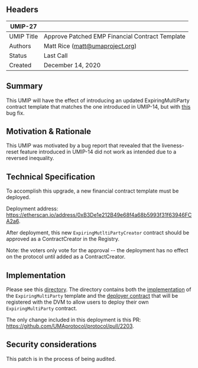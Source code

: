 ## Headers
| UMIP-27    |                                                                                                                                          |
|------------|------------------------------------------------------------------------------------------------------------------------------------------|
| UMIP Title | Approve Patched EMP Financial Contract Template              |
| Authors    | Matt Rice (matt@umaproject.org) |
| Status     | Last Call                                                                                                                             |
| Created    | December 14, 2020                                                                                                                           |

## Summary
This UMIP will have the effect of introducing an updated ExpiringMultiParty contract template that matches the one introduced in UMIP-14, but with [this](https://github.com/UMAprotocol/protocol/pull/2203) bug fix.

## Motivation & Rationale

This UMIP was motivated by a bug report that revealed that the liveness-reset feature introduced in UMIP-14 did not work as intended due to a reversed inequality.

## Technical Specification
To accomplish this upgrade, a new financial contract template must be deployed.

Deployment address: https://etherscan.io/address/0xB3De1e212B49e68f4a68b5993f31f63946FCA2a6.

After deployment, this new `ExpiringMutltiPartyCreator` contract should be approved as a ContractCreator in the Registry.

Note: the voters only vote for the approval -- the deployment has no effect on the protocol until added as a ContractCreator.

## Implementation

Please see this [directory](https://github.com/UMAprotocol/protocol/tree/master/core/contracts/financial-templates/expiring-multiparty). The directory contains both the [implementation](https://github.com/UMAprotocol/protocol/blob/master/core/contracts/financial-templates/expiring-multiparty/ExpiringMultiParty.sol) of the `ExpiringMultiParty` template and the [deployer contract](https://github.com/UMAprotocol/protocol/blob/master/core/contracts/financial-templates/expiring-multiparty/ExpiringMultiPartyCreator.sol) that will be registered with the DVM to allow users to deploy their own `ExpiringMultiParty` contract.

The only change included in this deployment is this PR: https://github.com/UMAprotocol/protocol/pull/2203.

## Security considerations

This patch is in the process of being audited.

